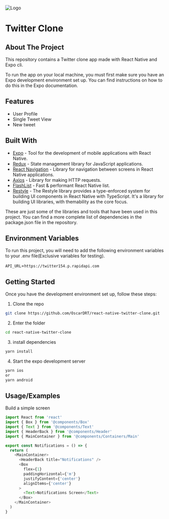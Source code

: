![Logo](https://upload.wikimedia.org/wikipedia/commons/thumb/4/4f/Twitter-logo.svg/56px-Twitter-logo.svg.png)

# Twitter Clone

## About The Project

This repository contains a Twitter clone app made with React Native and Expo cli.

To run the app on your local machine, you must first make sure you have an Expo development environment set up. You can find instructions on how to do this in the Expo documentation.

## Features

- User Profile
- Single Tweet View
- New tweet

## Built With

- [Expo](https://expo.dev/) - Tool for the development of mobile applications with React Native.
- [Redux](https://redux.js.org/) - State management library for JavaScript applications.
- [React Navigation](https://reactnavigation.org/) - Library for navigation between screens in React Native applications.
- [Axios](https://axios-http.com/) - Library for making HTTP requests.
- [FlashList](https://shopify.github.io/flash-list/) - Fast & performant React Native list.
- [Restyle](https://github.com/Shopify/restyle) - The Restyle library provides a type-enforced system for building UI components in React Native with TypeScript. It's a library for building UI libraries, with themability as the core focus.

These are just some of the libraries and tools that have been used in this project. You can find a more complete list of dependencies in the package.json file in the repository.

## Environment Variables

To run this project, you will need to add the following environment variables to your .env file(Exclusive variables for testing).

`API_URL`=`https://twitter154.p.rapidapi.com`

## Getting Started

Once you have the development environment set up, follow these steps:

1. Clone the repo

```sh
git clone https://github.com/OscarDRT/react-native-twitter-clone.git
```

2. Enter the folder

```sh
cd react-native-twitter-clone
```

3. install dependencies

```sh
yarn install
```

4. Start the expo development server

```sh
yarn ios
or
yarn android
```

## Usage/Examples

Build a simple screen

```javascript
import React from 'react'
import { Box } from '@components/Box'
import { Text } from '@components/Text'
import { HeaderBack } from '@components/Header'
import { MainContainer } from '@components/Containers/Main'

export const Notifications = () => {
  return (
    <MainContainer>
      <HeaderBack title="Notifications" />
      <Box
        flex={1}
        paddingHorizontal={'m'}
        justifyContent={'center'}
        alignItems={'center'}
      >
        <Text>Notifications Screen</Text>
      </Box>
    </MainContainer>
  )
}
```
